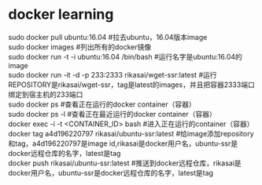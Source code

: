 # docker learning
sudo docker pull ubuntu:16.04 #拉去ubuntu，16.04版本image  
sudo docker images #列出所有的docker镜像  
sudo docker run -t -i ubuntu:16.04 /bin/bash #运行名字是ubuntu:16.04的image  
sudo docker run -it -d -p 233:2333 rikasai/wget-ssr:latest #运行REPOSITORY是rikasai/wget-ssr，tag是latest的images，并且把容器2333端口绑定到宿主机的233端口  
sudo docker ps #查看正在运行的docker container（容器）  
sudo docker ps -l #查看正在最近运行的docker container（容器）  
docker exec -i -t <CONTAINER_ID> bash #进入正在运行的container（容器）  
docker tag a4d196220797 rikasai/ubuntu-ssr:latest #给image添加repository和tag，a4d196220797是image id,rikasai是docker用户名，ubuntu-ssr是docker远程仓库的名字，latest是tag  
docker push rikasai/ubuntu-ssr:latest #推送到docker远程仓库，rikasai是docker用户名，ubuntu-ssr是docker远程仓库的名字，latest是tag









